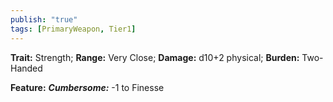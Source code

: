 ```yaml
---
publish: "true"
tags: [PrimaryWeapon, Tier1]
---
```

**Trait:** Strength; **Range:** Very Close; **Damage:** d10+2 physical; **Burden:** Two-Handed

**Feature:** ***Cumbersome:*** -1 to Finesse
